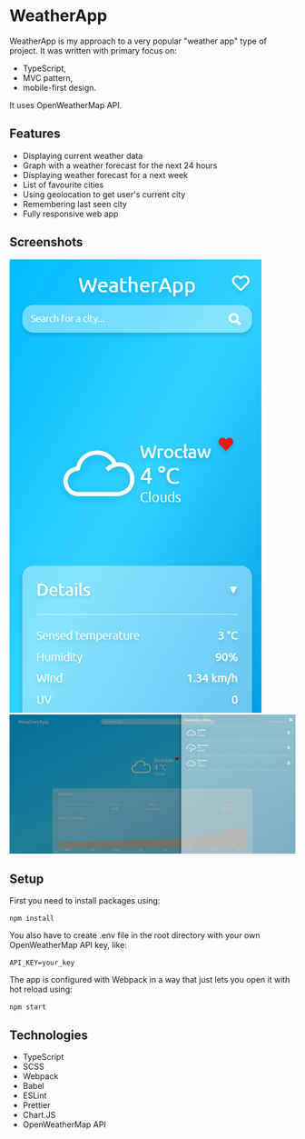 # WeatherApp

WeatherApp is my approach to a very popular "weather app" type of project. It was written with primary focus on:
* TypeScript,
* MVC pattern, 
* mobile-first design. 

It uses OpenWeatherMap API.

## Features
* Displaying current weather data
* Graph with a weather forecast for the next 24 hours
* Displaying weather forecast for a next week
* List of favourite cities
* Using geolocation to get user's current city
* Remembering last seen city
* Fully responsive web app

## Screenshots

![App in mobile view](screenshots/screenshot1.png)
![App in desktop view with the favourite cities list open](screenshots/screenshot2.png)

## Setup
First you need to install packages using:
```
npm install
```

You also have to create .env file in the root directory with your own OpenWeatherMap API key, like: 
```
API_KEY=your_key
```

The app is configured with Webpack in a way that just lets you open it with hot reload using:
```
npm start
```

## Technologies
* TypeScript
* SCSS
* Webpack
* Babel
* ESLint
* Prettier
* Chart.JS
* OpenWeatherMap API
